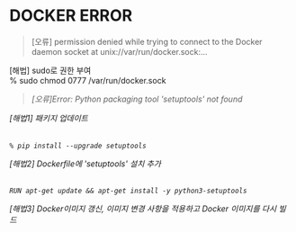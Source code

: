 # DOCKER ERROR

> [오류] permission denied while trying to connect to the Docker daemon socket at unix://var/run/docker.sock:...

[해법] sudo로 권한 부여  
    % sudo chmod 0777 /var/run/docker.sock

<var>

> [오류]Error: Python packaging tool 'setuptools' not found

[해법1] 패키지 업데이트   
######
    % pip install --upgrade setuptools

[해법2] Dockerfile에 'setuptools' 설치 추가    
######    
    RUN apt-get update && apt-get install -y python3-setuptools

[해법3] Docker이미지 갱신, 이미지 변경 사항을 적용하고 Docker 이미지를 다시 빌드
